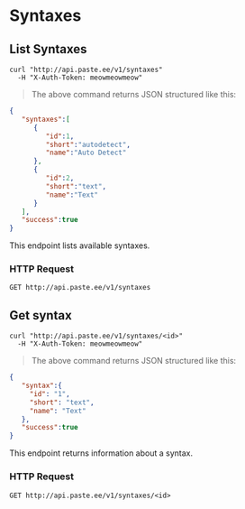 # Syntaxes

## List Syntaxes

```shell
curl "http://api.paste.ee/v1/syntaxes"
  -H "X-Auth-Token: meowmeowmeow"
```

> The above command returns JSON structured like this:

```json
{
   "syntaxes":[
      {
         "id":1,
         "short":"autodetect",
         "name":"Auto Detect"
      },
      {
         "id":2,
         "short":"text",
         "name":"Text"
      }
   ],
   "success":true
}
```

This endpoint lists available syntaxes.

### HTTP Request

`GET http://api.paste.ee/v1/syntaxes`

## Get syntax

```shell
curl "http://api.paste.ee/v1/syntaxes/<id>"
  -H "X-Auth-Token: meowmeowmeow"
```

> The above command returns JSON structured like this:

```json
{
   "syntax":{
     "id": "1",
     "short": "text",
     "name": "Text"
   },
   "success":true
}
```

This endpoint returns information about a syntax.

### HTTP Request

`GET http://api.paste.ee/v1/syntaxes/<id>`
